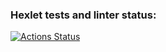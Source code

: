 ### Hexlet tests and linter status:
[![Actions Status](https://github.com/Robinwurst/python-project-52/actions/workflows/hexlet-check.yml/badge.svg)](https://github.com/Robinwurst/python-project-52/actions)